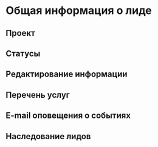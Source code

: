 # Общая информация о лиде

## Проект

## Статусы

## Редактирование информации

## Перечень услуг

## E-mail оповещения о событиях

## Наследование лидов


